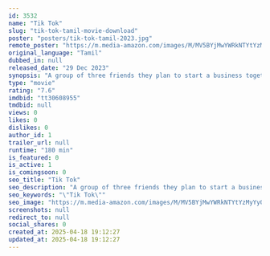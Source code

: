 ```yaml
---
id: 3532
name: "Tik Tok"
slug: "tik-tok-tamil-movie-download"
poster: "posters/tik-tok-tamil-2023.jpg"
remote_poster: "https://m.media-amazon.com/images/M/MV5BYjMwYWRkNTYtYzMyYy00NTY3LThmMDYtMTQyOTAzMGM3YjljXkEyXkFqcGdeQXVyMTczMDg2NDI1._V1_SX300.jpg"
original_language: "Tamil"
dubbed_in: null
released_date: "29 Dec 2023"
synopsis: "A group of three friends they plan to start a business together the ghost wants to know who killed him and want three of them how they'll find the killer and save life and business, forms the rest of the story"
type: "movie"
rating: "7.6"
imdbid: "tt30608955"
tmdbid: null
views: 0
likes: 0
dislikes: 0
author_id: 1
trailer_url: null
runtime: "180 min"
is_featured: 0
is_active: 1
is_comingsoon: 0
seo_title: "Tik Tok"
seo_description: "A group of three friends they plan to start a business together the ghost wants to know who killed him and want three of them how they'll find the killer and save life and business, forms the rest of the story"
seo_keywords: "\"Tik Tok\""
seo_image: "https://m.media-amazon.com/images/M/MV5BYjMwYWRkNTYtYzMyYy00NTY3LThmMDYtMTQyOTAzMGM3YjljXkEyXkFqcGdeQXVyMTczMDg2NDI1._V1_SX300.jpg"
screenshots: null
redirect_to: null
social_shares: 0
created_at: 2025-04-18 19:12:27
updated_at: 2025-04-18 19:12:27
---
```


